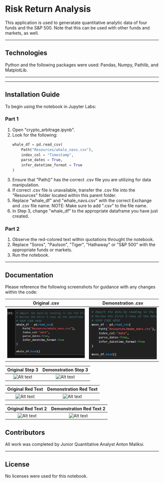 # Risk Return Analysis

This application is used to generatate quantitative analytic data of four funds and the S&P 500. Note that this can be used with other funds and markets, as well.

---

## Technologies

Python and the following packages were used: Pandas, Numpy, Pathlib, and MatplotLib.

---
---

## Installation Guide

To begin using the notebook in Jupyter Labs:

### Part 1
1. Open "crypto_arbitrage.ipynb".
2. Look for the following:
    ```python
    whale_df = pd.read_csv(
        Path("Resources/whale_navs.csv"),
        index_col = "Timestamp",
        parse_dates = True,
        infer_datetime_format = True
    )
    ```
3. Ensure that "Path()" has the correct .csv file you are utilizing for data manipulation.
4. If correct .csv file is unavailable, transfer the .csv file into the "Resources" folder located within this parent folder.
5. Replace "whale_df" and "whale_navs.csv" with the correct Exchange and .csv file name. NOTE: Make sure to add ".csv" to the file name.
6. In Step 3, change "whale_df" to the appropriate dataframe you have just created.

### Part 2
1. Observe the red-colored text within quotations throught the notebook.
2. Replace "Soros", "Paulson", "Tiger", "Hathaway" or "S&P 500" with the appropriate funds or markets.
3. Run the notebook.

---

## Documentation
Please reference the following screenshots for guidance with any changes within the code:

Original .csv                                                                                                                  |  Demonstration .csv
:-----------------------------------------------------------------------------------------------------------------------------:|:-------------------------:
![Alt text](https://github.com/antonmaliksi/FinTechModule4Challenge/blob/main/Readme%20Resources/original%20csv.PNG)           |  ![Alt text](https://github.com/antonmaliksi/FinTechModule4Challenge/blob/main/Readme%20Resources/new%20csv.PNG)

Original Step 3            |  Demonstration Step 3
:-------------------------:|:-------------------------:
![Alt text](url)           |  ![Alt text](url)

Original Red Text          |  Demonstration Red Text
:-------------------------:|:-------------------------:
![Alt text](url)           |  ![Alt text](url)

Original Red Text 2        |  Demonstration Red Text 2
:-------------------------:|:-------------------------:
![Alt text](url)           |  ![Alt text](url)


## Contributors
All work was completed by Junior Quantitative Analyst Anton Maliksi.

---

## License
No licenses were used for this notebook.
